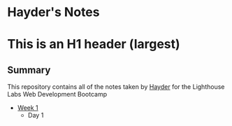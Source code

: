 # Hayder's Notes
# This is an H1 header (largest)
## Summary 

This repository contains all of the notes taken by [Hayder](https://github.com/Hayder-Suwaed/lighthouse-web-notes) for the Lighthouse Labs Web Development Bootcamp
* [Week 1](https://github.com/Hayder-Suwaed/lighthouse-web-notes)
  * Day 1